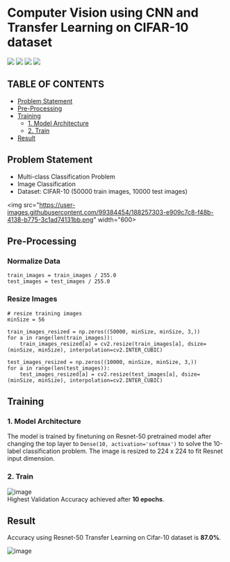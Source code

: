 # Computer Vision using CNN and Transfer Learning on CIFAR-10 dataset

![](https://img.shields.io/badge/Status-Completed-green)
![](https://img.shields.io/badge/Domain-Computer%20Vision-blue)
![](https://img.shields.io/badge/Language-Python-lightgreen)
![](https://img.shields.io/badge/Package-TensorFlow-orange)

## TABLE OF CONTENTS
  - [Problem Statement](#problem-statement)
  - [Pre-Processing](#pre-processing)
  - [Training](#training)
    - [1. Model Architecture](#1-model-architecture)
    - [2. Train](#2-train)
  - [Result](#result)

## Problem Statement
- Multi-class Classification Problem
- Image Classification
- Dataset: CIFAR-10 (50000 train images, 10000 test images) <br>

<img src="https://user-images.githubusercontent.com/99384454/188257303-e909c7c8-f48b-4138-b775-3c1ad74131bb.png" width="600>

## Pre-Processing
### Normalize Data
```
train_images = train_images / 255.0
test_images = test_images / 255.0
```

### Resize Images
```
# resize training images
minSize = 56

train_images_resized = np.zeros((50000, minSize, minSize, 3,))
for a in range(len(train_images)):
    train_images_resized[a] = cv2.resize(train_images[a], dsize=(minSize, minSize), interpolation=cv2.INTER_CUBIC)

test_images_resized = np.zeros((10000, minSize, minSize, 3,))
for a in range(len(test_images)):
    test_images_resized[a] = cv2.resize(test_images[a], dsize=(minSize, minSize), interpolation=cv2.INTER_CUBIC)
```

## Training
### 1. Model Architecture
The model is trained by finetuning on Resnet-50 pretrained model after changing the top layer to `Dense(10, activation='softmax')` to solve the 10-label classification problem. The image is resized to 224 x 224 to fit Resnet input dimension.


### 2. Train
![image](https://user-images.githubusercontent.com/99384454/188257083-3a331ebb-3044-44bf-8811-6fcbd439dbf8.png) <br>
Highest Validation Accuracy achieved after **10 epochs**.

## Result
Accuracy using Resnet-50 Transfer Learning on Cifar-10 dataset is **87.0%**.

![image](https://user-images.githubusercontent.com/99384454/188257218-929fe6e3-314a-4fa9-9ac5-835b4a702cde.png)



